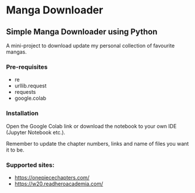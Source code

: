 # Manga Downloader
## Simple Manga Downloader using Python
A mini-project to download update my personal collection of favourite mangas.

### Pre-requisites
- re
- urllib.request
- requests
- google.colab

### Installation
Open the Google Colab link or download the notebook to your own IDE (Jupyter Notebook etc.).

Remember to update the chapter numbers, links and name of files you want it to be.


### Supported sites:
- https://onepiecechapters.com/
- https://w20.readheroacademia.com/